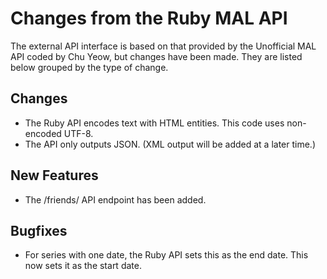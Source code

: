 Changes from the Ruby MAL API
=============================

The external API interface is based on that provided by the Unofficial MAL API
coded by Chu Yeow, but changes have been made. They are listed below grouped by
the type of change.

Changes
-------
* The Ruby API encodes text with HTML entities. This code uses non-encoded UTF-8.
* The API only outputs JSON. (XML output will be added at a later time.)

New Features
------------
* The /friends/ API endpoint has been added.

Bugfixes
--------
* For series with one date, the Ruby API sets this as the end date. This now
  sets it as the start date.